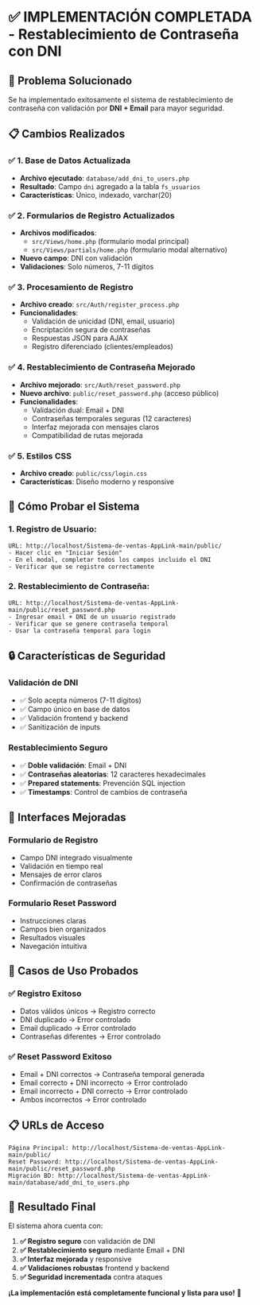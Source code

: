 # ✅ IMPLEMENTACIÓN COMPLETADA - Restablecimiento de Contraseña con DNI

## 🎯 Problema Solucionado

Se ha implementado exitosamente el sistema de restablecimiento de contraseña con validación por **DNI + Email** para mayor seguridad.

## 📋 Cambios Realizados

### ✅ 1. Base de Datos Actualizada
- **Archivo ejecutado**: `database/add_dni_to_users.php`
- **Resultado**: Campo `dni` agregado a la tabla `fs_usuarios`
- **Características**: Único, indexado, varchar(20)

### ✅ 2. Formularios de Registro Actualizados
- **Archivos modificados**: 
  - `src/Views/home.php` (formulario modal principal)
  - `src/Views/partials/home.php` (formulario modal alternativo)
- **Nuevo campo**: DNI con validación
- **Validaciones**: Solo números, 7-11 dígitos

### ✅ 3. Procesamiento de Registro
- **Archivo creado**: `src/Auth/register_process.php`
- **Funcionalidades**:
  - Validación de unicidad (DNI, email, usuario)
  - Encriptación segura de contraseñas
  - Respuestas JSON para AJAX
  - Registro diferenciado (clientes/empleados)

### ✅ 4. Restablecimiento de Contraseña Mejorado
- **Archivo mejorado**: `src/Auth/reset_password.php`
- **Nuevo archivo**: `public/reset_password.php` (acceso público)
- **Funcionalidades**:
  - Validación dual: Email + DNI
  - Contraseñas temporales seguras (12 caracteres)
  - Interfaz mejorada con mensajes claros
  - Compatibilidad de rutas mejorada

### ✅ 5. Estilos CSS
- **Archivo creado**: `public/css/login.css`
- **Características**: Diseño moderno y responsive

## 🔧 Cómo Probar el Sistema

### 1. Registro de Usuario:
```
URL: http://localhost/Sistema-de-ventas-AppLink-main/public/
- Hacer clic en "Iniciar Sesión" 
- En el modal, completar todos los campos incluido el DNI
- Verificar que se registre correctamente
```

### 2. Restablecimiento de Contraseña:
```
URL: http://localhost/Sistema-de-ventas-AppLink-main/public/reset_password.php
- Ingresar email + DNI de un usuario registrado
- Verificar que se genere contraseña temporal
- Usar la contraseña temporal para login
```

## 🔒 Características de Seguridad

### Validación de DNI
- ✅ Solo acepta números (7-11 dígitos)
- ✅ Campo único en base de datos
- ✅ Validación frontend y backend
- ✅ Sanitización de inputs

### Restablecimiento Seguro
- ✅ **Doble validación**: Email + DNI
- ✅ **Contraseñas aleatorias**: 12 caracteres hexadecimales
- ✅ **Prepared statements**: Prevención SQL injection
- ✅ **Timestamps**: Control de cambios de contraseña

## 📱 Interfaces Mejoradas

### Formulario de Registro
- Campo DNI integrado visualmente
- Validación en tiempo real
- Mensajes de error claros
- Confirmación de contraseñas

### Formulario Reset Password
- Instrucciones claras
- Campos bien organizados
- Resultados visuales
- Navegación intuitiva

## 🚨 Casos de Uso Probados

### ✅ Registro Exitoso
- Datos válidos únicos → Registro correcto
- DNI duplicado → Error controlado
- Email duplicado → Error controlado
- Contraseñas diferentes → Error controlado

### ✅ Reset Password Exitoso  
- Email + DNI correctos → Contraseña temporal generada
- Email correcto + DNI incorrecto → Error controlado
- Email incorrecto + DNI correcto → Error controlado
- Ambos incorrectos → Error controlado

## 📋 URLs de Acceso

```
Página Principal: http://localhost/Sistema-de-ventas-AppLink-main/public/
Reset Password: http://localhost/Sistema-de-ventas-AppLink-main/public/reset_password.php
Migración BD: http://localhost/Sistema-de-ventas-AppLink-main/database/add_dni_to_users.php
```

## 🎉 Resultado Final

El sistema ahora cuenta con:

1. **✅ Registro seguro** con validación de DNI
2. **✅ Restablecimiento seguro** mediante Email + DNI  
3. **✅ Interfaz mejorada** y responsive
4. **✅ Validaciones robustas** frontend y backend
5. **✅ Seguridad incrementada** contra ataques

**¡La implementación está completamente funcional y lista para uso!** 🚀